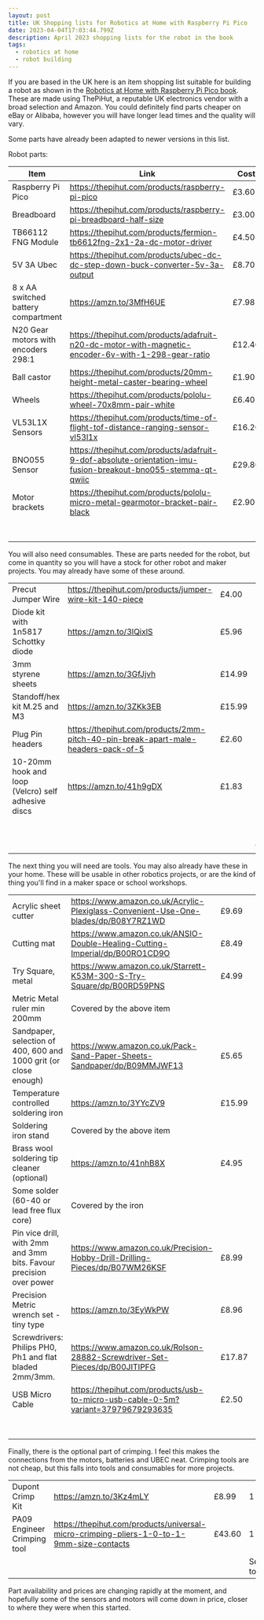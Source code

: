 ```yaml
---
layout: post
title: UK Shopping lists for Robotics at Home with Raspberry Pi Pico
date: 2023-04-04T17:03:44.799Z
description: April 2023 shopping lists for the robot in the book
tags:
  - robotics at home
  - robot building
---
```

If you are based in the UK here is an item shopping list suitable for building a robot as shown in the [Robotics at Home with Raspberry Pi Pico book]( https://packt.link/5swS2). These are made using ThePiHut, a reputable UK electronics vendor with a broad selection and Amazon. You could definitely find parts cheaper on eBay or Alibaba, however you will have longer lead times and the quality will vary.

Some parts have already been adapted to newer versions in this list.

Robot parts:

| Item                                | Link                                                                                                           | Cost   | Count         | Total   |          |
| ----------------------------------- | -------------------------------------------------------------------------------------------------------------- | ------ | ------------- | ------- | -------- |
| Raspberry Pi Pico                   | <https://thepihut.com/products/raspberry-pi-pico>                                                              | £3.60  | 1             | £3.60   |          |
| Breadboard                          | <https://thepihut.com/products/raspberry-pi-breadboard-half-size>                                              | £3.00  | 1             | £3.00   |          |
| TB66112 FNG Module                  | <https://thepihut.com/products/fermion-tb6612fng-2x1-2a-dc-motor-driver>                                       | £4.50  | 1             | £4.50   |          |
| 5V 3A Ubec                          | <https://thepihut.com/products/ubec-dc-dc-step-down-buck-converter-5v-3a-output>                               | £8.70  | 1             | £8.70   |          |
| 8 x AA switched battery compartment | <https://amzn.to/3MfH6UE>                                                                                      | £7.98  | 1             | £7.98   |          |
| N20 Gear motors with encoders 298:1 | <https://thepihut.com/products/adafruit-n20-dc-motor-with-magnetic-encoder-6v-with-1-298-gear-ratio>           | £12.40 | 2             | £24.80  |          |
| Ball castor                         | <https://thepihut.com/products/20mm-height-metal-caster-bearing-wheel>                                         | £1.90  | 1             | £1.90   |          |
| Wheels                              | <https://thepihut.com/products/pololu-wheel-70x8mm-pair-white>                                                 | £6.40  | 1             | £6.40   |          |
| VL53L1X Sensors                     | <https://thepihut.com/products/time-of-flight-tof-distance-ranging-sensor-vl53l1x>                             | £16.20 | 1             | £16.20  |          |
| BNO055 Sensor                       | <https://thepihut.com/products/adafruit-9-dof-absolute-orientation-imu-fusion-breakout-bno055-stemma-qt-qwiic> | £29.80 | 1             | £29.80  |          |
| Motor brackets                      | <https://thepihut.com/products/pololu-micro-metal-gearmotor-bracket-pair-black>                                | £2.90  | 1             | £2.90   | Subtotal |
|                                     |                                                                                                                |        | Section Total | £109.78 | £109.78  |

You will also need consumables. These are parts needed for the robot, but come in quantity so you will have a stock for other robot and maker projects. You may already have some of these around.

|                                                    |                                                                                     |        |               |        |          |
| -------------------------------------------------- | ----------------------------------------------------------------------------------- | ------ | ------------- | ------ | -------- |
| Precut Jumper Wire                                 | <https://thepihut.com/products/jumper-wire-kit-140-piece>                           | £4.00  | 1             | £4.00  |          |
| Diode kit with 1n5817 Schottky diode               | <https://amzn.to/3lQixlS>                                                           | £5.96  | 1             | £5.96  |          |
| 3mm styrene sheets                                 | <https://amzn.to/3GfJjvh>                                                           | £14.99 | 1             | £14.99 |          |
| Standoff/hex kit M.25 and M3                       | <https://amzn.to/3ZKk3EB>                                                           | £15.99 | 1             | £15.99 |          |
| Plug Pin headers                                   | <https://thepihut.com/products/2mm-pitch-40-pin-break-apart-male-headers-pack-of-5> | £2.60  | 1             | £2.60  |          |
| 10-20mm hook and loop (Velcro) self adhesive discs | <https://amzn.to/41h9gDX>                                                           | £1.83  | 1             | £1.83  |          |
|                                                    |                                                                                     |        |               |        | Subtotal |
|                                                    |                                                                                     |        | Section total | £45.37 | £155.15  |

The next thing you will need are tools. You may also already have these in your home. These will be usable in other robotics projects, or are the kind of thing you'll find in a maker space or school workshops.

|                                                                    |                                                                                       |        |               |        |          |
| ------------------------------------------------------------------ | ------------------------------------------------------------------------------------- | ------ | ------------- | ------ | -------- |
| Acrylic sheet cutter                                               | <https://www.amazon.co.uk/Acrylic-Plexiglass-Convenient-Use-One-blades/dp/B08Y7RZ1WD> | £9.69  | 1             | £9.69  |          |
| Cutting mat                                                        | <https://www.amazon.co.uk/ANSIO-Double-Healing-Cutting-Imperial/dp/B00RO1CD9O>        | £8.49  | 1             | £8.49  |          |
| Try Square, metal                                                  | <https://www.amazon.co.uk/Starrett-K53M-300-S-Try-Square/dp/B00RD59PNS>               | £4.99  | 1             | £4.99  |          |
| Metric Metal ruler min 200mm                                       | Covered by the above item                                                             |        |               |        |          |
| Sandpaper, selection of 400, 600 and 1000 grit (or close enough)   | <https://www.amazon.co.uk/Pack-Sand-Paper-Sheets-Sandpaper/dp/B09MMJWF13>             | £5.65  | 1             | £5.65  |          |
| Temperature controlled soldering iron                              | <https://amzn.to/3YYcZV9>                                                             | £15.99 | 1             | £15.99 |          |
| Soldering iron stand                                               | Covered by the above item                                                             |        | 1             | £0.00  |          |
| Brass wool soldering tip cleaner (optional)                        | <https://amzn.to/41nhB8X>                                                             | £4.95  | 1             | £4.95  |          |
| Some solder (60-40 or lead free flux core)                         | Covered by the iron                                                                   |        | 1             | £0.00  |          |
| Pin vice drill, with 2mm and 3mm bits. Favour precision over power | <https://www.amazon.co.uk/Precision-Hobby-Drill-Drilling-Pieces/dp/B07WM26KSF>        | £8.99  | 1             | £8.99  |          |
| Precision Metric wrench set - tiny type                            | <https://amzn.to/3EyWkPW>                                                             | £8.96  | 1             | £8.96  |          |
| Screwdrivers: Philips PH0, Ph1 and flat bladed 2mm/3mm.            | <https://www.amazon.co.uk/Rolson-28882-Screwdriver-Set-Pieces/dp/B00JITIPFG>          | £17.87 | 1             | £17.87 |          |
| USB Micro Cable                                                    | <https://thepihut.com/products/usb-to-micro-usb-cable-0-5m?variant=37979679293635>    | £2.50  | 1             | £2.50  | Subtotal |
|                                                                    |                                                                                       |        | Section total | £88.08 | £243.23  |

Finally, there is the optional part of crimping. I feel this makes the connections from the motors, batteries and UBEC neat. Crimping tools are not cheap, but this falls into tools and consumables for more projects.



|                             |                                                                                            |        |               |        |          |
| --------------------------- | ------------------------------------------------------------------------------------------ | ------ | ------------- | ------ | -------- |
| Dupont Crimp Kit            | <https://amzn.to/3Kz4mLY>                                                                  | £8.99  | 1             | £8.99  |          |
| PA09 Engineer Crimping tool | <https://thepihut.com/products/universal-micro-crimping-pliers-1-0-to-1-9mm-size-contacts> | £43.60 | 1             | £43.60 | subtotal |
|                             |                                                                                            |        | Section total | £52.59 | £295.82  |

Part availability and prices are changing rapidly at the moment, and hopefully some of the sensors and motors will come down in price, closer to where they were when this started.